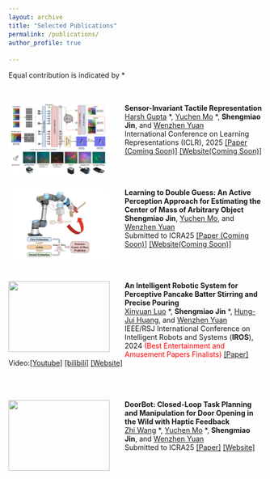 ```yaml
---
layout: archive
title: "Selected Publications"
permalink: /publications/
author_profile: true

---
```

Equal contribution is indicated by *

<br/><br/>
<img align="left" style="width:200px; height:140px; margin-right:30px" src="/images/sitr.png">
**Sensor-Invariant Tactile Representation**  
[Harsh Gupta](https://hgupt3.github.io) *, [Yuchen Mo](https://scholar.google.com/citations?user=zzpPyQwAAAAJ&hl=en) *, __Shengmiao Jin__, and [Wenzhen Yuan](https://siebelschool.illinois.edu/about/people/all-faculty/yuanwz)                          
International Conference on Learning Representations (ICLR), 2025 [[Paper (Coming Soon)]]() [[Website(Coming Soon)]]()
<br/><br/>

<br/><br/>
<img align="left" style="width:200px; height:140px; margin-right:30px" src="/images/active_t.png">
**Learning to Double Guess: An Active Perception Approach for Estimating the Center of Mass of Arbitrary Object**  
__Shengmiao Jin__, [Yuchen Mo](https://scholar.google.com/citations?user=zzpPyQwAAAAJ&hl=en), and [Wenzhen Yuan](https://siebelschool.illinois.edu/about/people/all-faculty/yuanwz)                          
Submitted to ICRA25 [[Paper (Coming Soon)]]() [[Website(Coming Soon)]]()
<br/><br/>

<br/><br/>
<img align="left" style="width:200px; height:140px; margin-right:30px" src="/images/pouring.gif">
**An Intelligent Robotic System for Perceptive Pancake Batter Stirring and Precise Pouring**  
[Xinyuan Luo](https://luoxinyuan.github.io) *, __Shengmiao Jin__ *, [Hung-Jui Huang](https://joehjhuang.github.io/), and [Wenzhen Yuan](https://siebelschool.illinois.edu/about/people/all-faculty/yuanwz)                                         
IEEE/RSJ International Conference on Intelligent Robots and Systems (**IROS**), 2024 <span style="color:red">(Best Entertainment and Amusement Papers Finalists)</span>  [[Paper]](https://arxiv.org/abs/2407.01755) Video:[[Youtube]](https://www.youtube.com/watch?si=ikU3lOzVro_94tGz&v=-295mNAnFLk&feature=youtu.be) [[bilibili]](https://www.bilibili.com/video/BV1qChee8Ewg) [[Website]](https://luoxinyuan.github.io/pancake/)
<br/><br/>

<br/><br/>
<img align="left" style="width:200px; height:140px; margin-right:30px" src="/images/doorbot.gif">
**DoorBot: Closed-Loop Task Planning and Manipulation for Door Opening in the Wild with Haptic Feedback**  
[Zhi Wang](https://tx-leo.github.io) *, [Yuchen Mo](https://scholar.google.com/citations?user=zzpPyQwAAAAJ&hl=en) *, __Shengmiao Jin__, and [Wenzhen Yuan](https://siebelschool.illinois.edu/about/people/all-faculty/yuanwz)                          
Submitted to ICRA25 [[Paper]](https://tx-leo.github.io/data/ICRA2025_DoorBot.pdf) [[Website]](https://tx-leo.github.io/DoorBot/)
<br/><br/>



